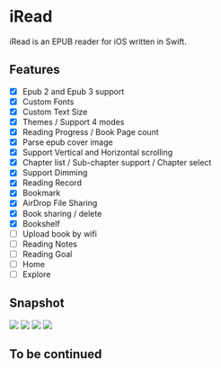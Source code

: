 # iRead
iRead is an EPUB reader for iOS written in Swift.

## Features

- [x] Epub 2 and Epub 3 support
- [x] Custom Fonts
- [x] Custom Text Size
- [x] Themes / Support 4 modes
- [x] Reading Progress / Book Page count
- [x] Parse epub cover image
- [x] Support Vertical and Horizontal scrolling
- [x] Chapter list / Sub-chapter support / Chapter select
- [x] Support Dimming
- [x] Reading Record
- [x] Bookmark
- [x] AirDrop File Sharing
- [x] Book sharing / delete
- [x] Bookshelf
- [ ] Upload book by wifi
- [ ] Reading Notes
- [ ] Reading Goal
- [ ] Home
- [ ] Explore

## Snapshot
![](https://gitee.com/zhiyongzou/images/raw/master/iRead/ScreenShot1.png)
![](https://gitee.com/zhiyongzou/images/raw/master/iRead/ScreenShot2.png)
![](https://gitee.com/zhiyongzou/images/raw/master/iRead/ScreenShot3.png)
![](https://gitee.com/zhiyongzou/images/raw/master/iRead/ScreenShot4.png)

## To be continued
